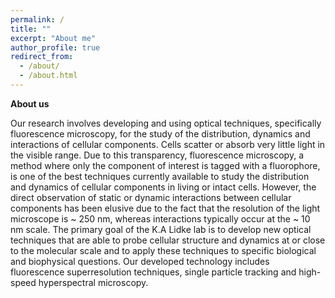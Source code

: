 ```yaml
---
permalink: /
title: ""
excerpt: "About me"
author_profile: true
redirect_from: 
  - /about/
  - /about.html
---
```


**About us**

Our research involves developing and using optical techniques, specifically fluorescence microscopy, for the study of the distribution, dynamics and interactions of cellular components. Cells scatter or absorb very little light in the visible range. Due to this transparency, fluorescence microscopy, a method where only the component of interest is tagged with a fluorophore, is one of the best techniques currently available to study the distribution and dynamics of cellular components in living or intact cells. However, the direct observation of static or dynamic interactions between cellular components has been elusive due to the fact that the resolution of the light microscope is ~ 250 nm, whereas interactions typically occur at the ~ 10 nm scale. The primary goal of the K.A Lidke lab is to develop new optical techniques that are able to probe cellular structure and dynamics at or close to the molecular scale and to apply these techniques to specific biological and biophysical questions. Our developed technology includes fluorescence superresolution techniques, single particle tracking and high-speed hyperspectral microscopy.
